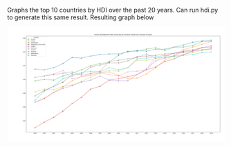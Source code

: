 Graphs the top 10 countries by HDI over the past 20 years. Can run hdi.py to generate this same result. Resulting graph below

![Top 10 HDI graph](Human_Development_Compared.png)